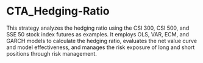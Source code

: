 # CTA_Hedging-Ratio
This strategy analyzes the hedging ratio using the CSI 300, CSI 500, and SSE 50 stock index futures as examples. It employs OLS, VAR, ECM, and GARCH models to calculate the hedging ratio, evaluates the net value curve and model effectiveness, and manages the risk exposure of long and short positions through risk management.

